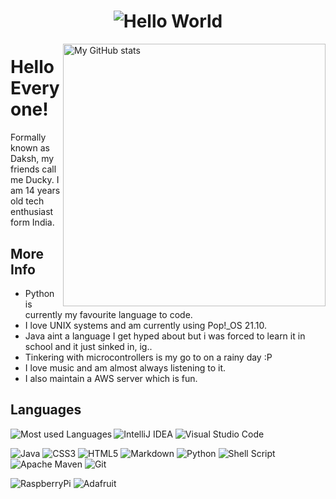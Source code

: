 <h1 align=center><img src="https://readme-typing-svg.herokuapp.com/?font=jetbrains+mono&color=%bb42dqw&size=22&center=true&vCenter=true&lines=echo%20%27Hello%20World!%27;I%20am%20Daksh...;Linux%2C+Python%2C+Java%2C+Bash..." alt="Hello World"></h1>

<img src="https://github-readme-stats.vercel.app/api?username=TheDucky&show_icons=true&theme=discord_old_blurple" alt="My GitHub stats" width=420px align=right>

# Hello Everyone! 

Formally known as Daksh, my friends call me Ducky. I am 14 years old tech enthusiast form India.

## More Info
* Python is currently my favourite language to code.
* I love UNIX systems and am currently using Pop!_OS 21.10.
* Java aint a language I get hyped about but i was forced to learn it in school and it just sinked in, ig..
* Tinkering with microcontrollers is my go to on a rainy day :P
* I love music and am almost always listening to it.
* I also maintain a AWS server which is fun.

## Languages 

<img src="https://github-readme-stats.vercel.app/api/top-langs/?username=TheDucky&layout=compact&theme=discord_old_blurple&langs_count=12" alt="Most used Languages" align="left">

![IntelliJ IDEA](https://img.shields.io/badge/IntelliJIDEA-000000.svg?style=for-the-badge&logo=intellij-idea&logoColor=white)
![Visual Studio Code](https://img.shields.io/badge/Visual%20Studio%20Code-0078d7.svg?style=for-the-badge&logo=visual-studio-code&logoColor=white)

![Java](https://img.shields.io/badge/java-%23ED8B00.svg?style=for-the-badge&logo=java&logoColor=white)
![CSS3](https://img.shields.io/badge/css3-%231572B6.svg?style=for-the-badge&logo=css3&logoColor=white)
![HTML5](https://img.shields.io/badge/html5-%23E34F26.svg?style=for-the-badge&logo=html5&logoColor=white)
![Markdown](https://img.shields.io/badge/markdown-%23000000.svg?style=for-the-badge&logo=markdown&logoColor=white)
![Python](https://img.shields.io/badge/python-3670A0?style=for-the-badge&logo=python&logoColor=ffdd54)
![Shell Script](https://img.shields.io/badge/shell_script-%23121011.svg?style=for-the-badge&logo=gnu-bash&logoColor=white)
![Apache Maven](https://img.shields.io/badge/Apache%20Maven-C71A36?style=for-the-badge&logo=Apache%20Maven&logoColor=white)
![Git](https://img.shields.io/badge/git-%23F05033.svg?style=for-the-badge&logo=git&logoColor=white)

![RaspberryPi](https://img.shields.io/badge/Raspberry%20Pi-A22846?style=for-the-badge&logo=Raspberry%20Pi&logoColor=white)
![Adafruit](https://img.shields.io/badge/adafruit-000000?style=for-the-badge&logo=adafruit&logoColor=white)
